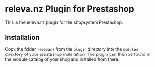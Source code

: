 # releva.nz Plugin for Prestashop

This is the releva.nz plugin for the shopsystem Prestashop.

## Installation

Copy the folder `relevanz` from the `plugin` directory into the `modules` directory of your prestashop installation. The plugin can then be found in the module catalog of your shop and installed from there.
